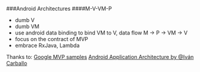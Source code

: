 
###Android Architectures
####M-V-VM-P
* dumb V
* dumb VM
* use android data binding to bind VM to V, data flow M -> P -> VM -> V
* focus on the contract of MVP
* embrace RxJava, Lambda


Thanks to:
[Google MVP samples](https://github.com/googlesamples/android-architecture)
[Android Application Architecture by @Iván Carballo](https://labs.ribot.co.uk/android-application-architecture-8b6e34acda65?gi=849669540f2e#.5k3ch8chj)

